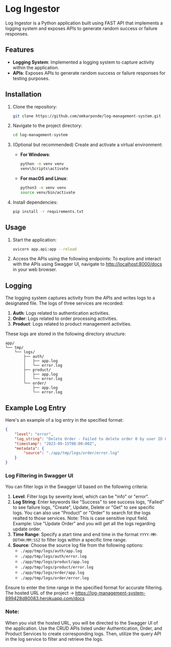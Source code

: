 # Log Ingestor

Log Ingestor is a Python application built using FAST API that implements a logging system and exposes APIs to generate random success or failure responses.

## Features

- **Logging System**: Implemented a logging system to capture activity within the application.
- **APIs**: Exposes APIs to generate random success or failure responses for testing purposes.

## Installation

1. Clone the repository:

    ```bash
    git clone https://github.com/omkarponde/log-management-system.git
    ```

2. Navigate to the project directory:

    ```bash
    cd log-management-system
    ```

3. (Optional but recommended) Create and activate a virtual environment:
   
    - **For Windows**:
        ```bash
        python -m venv venv
        venv\Scripts\activate
        ```

    - **For macOS and Linux**:
        ```bash
        python3 -m venv venv
        source venv/bin/activate
        ```

4. Install dependencies:

    ```bash
    pip install -r requirements.txt
    ```

## Usage

1. Start the application:

    ```bash
    uvicorn app.api:app --reload
    ```

2. Access the APIs using the following endpoints:
    To explore and interact with the APIs using Swagger UI, navigate to [http://localhost:8000/docs](http://localhost:8000/docs) in your web browser.

## Logging

The logging system captures activity from the APIs and writes logs to a designated file. The logs of three services are recorded:

1. **Auth**: Logs related to authentication activities.
2. **Order**: Logs related to order processing activities.
3. **Product**: Logs related to product management activities.

These logs are stored in the following directory structure:
```
app/
└── tmp/
    └── logs/
        ├── auth/
        │   ├── app.log
        │   └── error.log
        ├── product/
        │   ├── app.log
        │   └── error.log
        └── order/
            ├── app.log
            └── error.log
```
## Example Log Entry

Here's an example of a log entry in the specified format:

```json
{
    "level": "error",
    "log_string": "Delete Order - Failed to delete order 0 by user ID 0: Unauthorized",
    "timestamp": "2023-09-15T08:00:00Z",
    "metadata": {
        "source": "./app/tmp/logs/order/error.log"
    }
}
```

### Log Filtering in Swagger UI

You can filter logs in the Swagger UI based on the following criteria:

1. **Level**: Filter logs by severity level, which can be "info" or "error".
2. **Log String**: Enter keywords like "Success" to see success logs, "Failed" to see failure logs, "Create", Update, Delete or "Get" to see specific logs. You can also use "Product" or "Order" to search fot the logs realted to those services. Note: This is case sensitive input field. Example: Use "Update Order" and you will get all the logs regarding update order.
3. **Time Range**: Specify a start time and end time in the format `YYYY-MM-DDTHH:MM:SSZ` to filter logs within a specific time range.
4. **Source**: Choose the source log file from the following options:
    - `./app/tmp/logs/auth/app.log`
    - `./app/tmp/logs/auth/error.log`
    - `./app/tmp/logs/product/app.log`
    - `./app/tmp/logs/product/error.log`
    - `./app/tmp/logs/order/app.log`
    - `./app/tmp/logs/order/error.log`

Ensure to enter the time range in the specified format for accurate filtering.
The hosted URL of the project -> https://log-management-system-899428d80083.herokuapp.com/docs

### Note: 
When you visit the hosted URL, you will be directed to the Swagger UI of the application. Use the CRUD APIs listed under Authentication, Order, and Product Services to create corresponding logs. Then, utilize the query API in the log service to filter and retrieve the logs.
